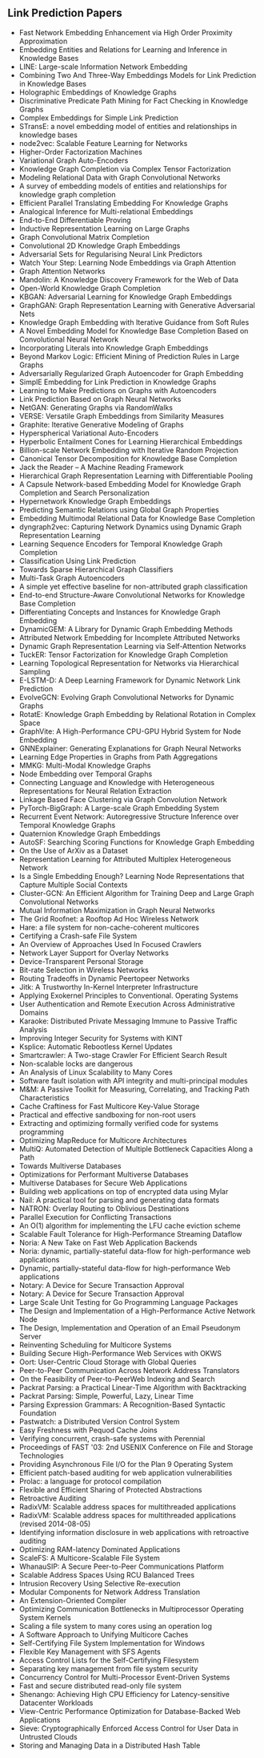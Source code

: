 
<h2>Link Prediction Papers</h2>


<ul>

                             

 <li><a target="_blank" href="https://github.com/manjunath5496/Link-Prediction-Papers/blob/master/link(1).pdf" style="text-decoration:none;">Fast Network Embedding Enhancement via High Order Proximity Approximation</a></li>

 <li><a target="_blank" href="https://github.com/manjunath5496/Link-Prediction-Papers/blob/master/link(2).pdf" style="text-decoration:none;">Embedding Entities and Relations for Learning and Inference in Knowledge Bases</a></li>

<li><a target="_blank" href="https://github.com/manjunath5496/Link-Prediction-Papers/blob/master/link(3).pdf" style="text-decoration:none;">LINE: Large-scale Information Network Embedding</a></li>
 <li><a target="_blank" href="https://github.com/manjunath5496/Link-Prediction-Papers/blob/master/link(4).pdf" style="text-decoration:none;">Combining Two And Three-Way Embeddings Models for Link Prediction in Knowledge Bases</a></li>                              
<li><a target="_blank" href="https://github.com/manjunath5496/Link-Prediction-Papers/blob/master/link(5).pdf" style="text-decoration:none;">Holographic Embeddings of Knowledge Graphs</a></li>
<li><a target="_blank" href="https://github.com/manjunath5496/Link-Prediction-Papers/blob/master/link(6).pdf" style="text-decoration:none;">Discriminative Predicate Path Mining for Fact Checking in Knowledge Graphs</a></li>
 <li><a target="_blank" href="https://github.com/manjunath5496/Link-Prediction-Papers/blob/master/link(7).pdf" style="text-decoration:none;">Complex Embeddings for Simple Link Prediction</a></li>

 <li><a target="_blank" href="https://github.com/manjunath5496/Link-Prediction-Papers/blob/master/link(8).pdf" style="text-decoration:none;"> STransE: a novel embedding model of entities and relationships in knowledge bases </a></li>
   <li><a target="_blank" href="https://github.com/manjunath5496/Link-Prediction-Papers/blob/master/link(9).pdf" style="text-decoration:none;">node2vec: Scalable Feature Learning for Networks</a></li>
  
   
 <li><a target="_blank" href="https://github.com/manjunath5496/Link-Prediction-Papers/blob/master/link(10).pdf" style="text-decoration:none;">Higher-Order Factorization Machines</a></li>                              
<li><a target="_blank" href="https://github.com/manjunath5496/Link-Prediction-Papers/blob/master/link(11).pdf" style="text-decoration:none;">Variational Graph Auto-Encoders</a></li>
<li><a target="_blank" href="https://github.com/manjunath5496/Link-Prediction-Papers/blob/master/link(12).pdf" style="text-decoration:none;">Knowledge Graph Completion via Complex Tensor Factorization</a></li>
<li><a target="_blank" href="https://github.com/manjunath5496/Link-Prediction-Papers/blob/master/link(13).pdf" style="text-decoration:none;">Modeling Relational Data with Graph Convolutional Networks</a></li>

<li><a target="_blank" href="https://github.com/manjunath5496/Link-Prediction-Papers/blob/master/link(14).pdf" style="text-decoration:none;">A survey of embedding models of entities and relationships for knowledge graph completion</a></li>
                              
<li><a target="_blank" href="https://github.com/manjunath5496/Link-Prediction-Papers/blob/master/link(15).pdf" style="text-decoration:none;">Efficient Parallel Translating Embedding For Knowledge Graphs</a></li>

<li><a target="_blank" href="https://github.com/manjunath5496/Link-Prediction-Papers/blob/master/link(16).pdf" style="text-decoration:none;">Analogical Inference for Multi-relational Embeddings</a></li>

  <li><a target="_blank" href="https://github.com/manjunath5496/Link-Prediction-Papers/blob/master/link(17).pdf" style="text-decoration:none;">End-to-End Differentiable Proving</a></li>   
  
<li><a target="_blank" href="https://github.com/manjunath5496/Link-Prediction-Papers/blob/master/link(18).pdf" style="text-decoration:none;">Inductive Representation Learning on Large Graphs</a></li> 

  
<li><a target="_blank" href="https://github.com/manjunath5496/Link-Prediction-Papers/blob/master/link(19).pdf" style="text-decoration:none;">Graph Convolutional Matrix Completion</a></li> 

<li><a target="_blank" href="https://github.com/manjunath5496/Link-Prediction-Papers/blob/master/link(20).pdf" style="text-decoration:none;">Convolutional 2D Knowledge Graph Embeddings</a></li>

<li><a target="_blank" href="https://github.com/manjunath5496/Link-Prediction-Papers/blob/master/link(21).pdf" style="text-decoration:none;">Adversarial Sets for Regularising Neural Link Predictors</a></li>
<li><a target="_blank" href="https://github.com/manjunath5496/Link-Prediction-Papers/blob/master/link(22).pdf" style="text-decoration:none;">Watch Your Step:
Learning Node Embeddings via Graph Attention</a></li> 
 <li><a target="_blank" href="https://github.com/manjunath5496/Link-Prediction-Papers/blob/master/link(23).pdf" style="text-decoration:none;">Graph Attention Networks</a></li> 
 

   <li><a target="_blank" href="https://github.com/manjunath5496/Link-Prediction-Papers/blob/master/link(24).pdf" style="text-decoration:none;">Mandolin: A Knowledge Discovery Framework for the Web of Data</a></li>
 
   <li><a target="_blank" href="https://github.com/manjunath5496/Link-Prediction-Papers/blob/master/link(25).pdf" style="text-decoration:none;">Open-World Knowledge Graph Completion</a></li>                              
 <li><a target="_blank" href="https://github.com/manjunath5496/Link-Prediction-Papers/blob/master/link(26).pdf" style="text-decoration:none;">KBGAN: Adversarial Learning for Knowledge Graph Embeddings</a></li>
 <li><a target="_blank" href="https://github.com/manjunath5496/Link-Prediction-Papers/blob/master/link(27).pdf" style="text-decoration:none;">GraphGAN: Graph Representation Learning with Generative Adversarial Nets</a></li>
   
 
   <li><a target="_blank" href="https://github.com/manjunath5496/Link-Prediction-Papers/blob/master/link(28).pdf" style="text-decoration:none;">Knowledge Graph Embedding with Iterative Guidance from Soft Rules</a></li>
 
   <li><a target="_blank" href="https://github.com/manjunath5496/Link-Prediction-Papers/blob/master/link(29).pdf" style="text-decoration:none;">A Novel Embedding Model for Knowledge Base Completion Based on Convolutional Neural Network </a></li>                              

  <li><a target="_blank" href="https://github.com/manjunath5496/Link-Prediction-Papers/blob/master/link(30).pdf" style="text-decoration:none;">Incorporating Literals into Knowledge Graph Embeddings</a></li>
 
   <li><a target="_blank" href="https://github.com/manjunath5496/Link-Prediction-Papers/blob/master/link(31).pdf" style="text-decoration:none;">Beyond Markov Logic: Efficient Mining of Prediction Rules in Large Graphs</a></li> 
    <li><a target="_blank" href="https://github.com/manjunath5496/Link-Prediction-Papers/blob/master/link(32).pdf" style="text-decoration:none;">Adversarially Regularized Graph Autoencoder for Graph Embedding</a></li> 

   <li><a target="_blank" href="https://github.com/manjunath5496/Link-Prediction-Papers/blob/master/link(33).pdf" style="text-decoration:none;">SimplE Embedding for Link Prediction in Knowledge Graphs</a></li>                              

  <li><a target="_blank" href="https://github.com/manjunath5496/Link-Prediction-Papers/blob/master/link(34).pdf" style="text-decoration:none;">Learning to Make Predictions on Graphs with Autoencoders</a></li> 
 
  <li><a target="_blank" href="https://github.com/manjunath5496/Link-Prediction-Papers/blob/master/link(35).pdf" style="text-decoration:none;">Link Prediction Based on Graph Neural Networks</a></li> 

  <li><a target="_blank" href="https://github.com/manjunath5496/Link-Prediction-Papers/blob/master/link(36).pdf" style="text-decoration:none;">NetGAN: Generating Graphs via RandomWalks</a></li> 
 
<li><a target="_blank" href="https://github.com/manjunath5496/Link-Prediction-Papers/blob/master/link(37).pdf" style="text-decoration:none;">VERSE: Versatile Graph Embeddings from Similarity Measures</a></li>
 <li><a target="_blank" href="https://github.com/manjunath5496/Link-Prediction-Papers/blob/master/link(38).pdf" style="text-decoration:none;">Graphite: Iterative Generative Modeling of Graphs</a></li>
<li><a target="_blank" href="https://github.com/manjunath5496/Link-Prediction-Papers/blob/master/link(39).pdf" style="text-decoration:none;">Hyperspherical Variational Auto-Encoders</a></li>
 <li><a target="_blank" href="https://github.com/manjunath5496/Link-Prediction-Papers/blob/master/link(40).pdf" style="text-decoration:none;">Hyperbolic Entailment Cones for Learning Hierarchical Embeddings</a></li>                              
<li><a target="_blank" href="https://github.com/manjunath5496/Link-Prediction-Papers/blob/master/link(41).pdf" style="text-decoration:none;">Billion-scale Network Embedding with Iterative Random Projection</a></li>
<li><a target="_blank" href="https://github.com/manjunath5496/Link-Prediction-Papers/blob/master/link(42).pdf" style="text-decoration:none;">Canonical Tensor Decomposition for Knowledge Base Completion</a></li>
 
  <li><a target="_blank" href="https://github.com/manjunath5496/Link-Prediction-Papers/blob/master/link(43).pdf" style="text-decoration:none;">Jack the Reader – A Machine Reading Framework</a></li>
 <li><a target="_blank" href="https://github.com/manjunath5496/Link-Prediction-Papers/blob/master/link(44).pdf" style="text-decoration:none;">Hierarchical Graph Representation Learning with Differentiable Pooling</a></li>
   <li><a target="_blank" href="https://github.com/manjunath5496/Link-Prediction-Papers/blob/master/link(45).pdf" style="text-decoration:none;">A Capsule Network-based Embedding Model for Knowledge Graph Completion and Search Personalization</a></li>  
   
<li><a target="_blank" href="https://github.com/manjunath5496/Link-Prediction-Papers/blob/master/link(46).pdf" style="text-decoration:none;">Hypernetwork Knowledge Graph Embeddings</a></li> 
                             
<li><a target="_blank" href="https://github.com/manjunath5496/Link-Prediction-Papers/blob/master/link(47).pdf" style="text-decoration:none;">Predicting Semantic Relations using Global Graph Properties</a></li>
<li><a target="_blank" href="https://github.com/manjunath5496/Link-Prediction-Papers/blob/master/link(48).pdf" style="text-decoration:none;">Embedding Multimodal Relational Data for Knowledge Base Completion</a></li>

<li><a target="_blank" href="https://github.com/manjunath5496/Link-Prediction-Papers/blob/master/link(49).pdf" style="text-decoration:none;">dyngraph2vec: Capturing Network Dynamics using Dynamic Graph Representation Learning</a></li>
                              
<li><a target="_blank" href="https://github.com/manjunath5496/Link-Prediction-Papers/blob/master/link(50).pdf" style="text-decoration:none;">Learning Sequence Encoders for Temporal Knowledge Graph Completion</a></li>
<li><a target="_blank" href="https://github.com/manjunath5496/Link-Prediction-Papers/blob/master/link(51).pdf" style="text-decoration:none;">Classification Using Link Prediction</a></li>
<li><a target="_blank" href="https://github.com/manjunath5496/Link-Prediction-Papers/blob/master/link(52).pdf" style="text-decoration:none;">Towards Sparse Hierarchical Graph Classifiers</a></li>

<li><a target="_blank" href="https://github.com/manjunath5496/Link-Prediction-Papers/blob/master/link(53).pdf" style="text-decoration:none;">Multi-Task Graph Autoencoders</a></li>
 
<li><a target="_blank" href="https://github.com/manjunath5496/Link-Prediction-Papers/blob/master/link(54).pdf" style="text-decoration:none;">A simple yet effective baseline for non-attributed graph classification </a></li>

<li><a target="_blank" href="https://github.com/manjunath5496/Link-Prediction-Papers/blob/master/link(55).pdf" style="text-decoration:none;">End-to-end Structure-Aware Convolutional Networks for Knowledge Base Completion</a></li>
 
  <li><a target="_blank" href="https://github.com/manjunath5496/Link-Prediction-Papers/blob/master/link(56).pdf" style="text-decoration:none;">Differentiating Concepts and Instances for Knowledge Graph Embedding</a></li>                              

  <li><a target="_blank" href="https://github.com/manjunath5496/Link-Prediction-Papers/blob/master/link(57).pdf" style="text-decoration:none;">DynamicGEM: A Library for Dynamic Graph Embedding Methods</a></li>
 
   <li><a target="_blank" href="https://github.com/manjunath5496/Link-Prediction-Papers/blob/master/link(58).pdf" style="text-decoration:none;">Attributed Network Embedding for Incomplete Attributed Networks</a></li>
    <li><a target="_blank" href="https://github.com/manjunath5496/Link-Prediction-Papers/blob/master/link(59).pdf" style="text-decoration:none;">Dynamic Graph Representation Learning via Self-Attention Networks</a></li>
 
  <li><a target="_blank" href="https://github.com/manjunath5496/Link-Prediction-Papers/blob/master/link(60).pdf" style="text-decoration:none;">TuckER: Tensor Factorization for Knowledge Graph Completion </a></li>
 
   <li><a target="_blank" href="https://github.com/manjunath5496/Link-Prediction-Papers/blob/master/link(61).pdf" style="text-decoration:none;">Learning Topological Representation for Networks via Hierarchical Sampling</a></li>
 
   <li><a target="_blank" href="https://github.com/manjunath5496/Link-Prediction-Papers/blob/master/link(62).pdf" style="text-decoration:none;">E-LSTM-D: A Deep Learning Framework for Dynamic Network Link Prediction</a></li>
 
   <li><a target="_blank" href="https://github.com/manjunath5496/Link-Prediction-Papers/blob/master/link(63).pdf" style="text-decoration:none;">EvolveGCN: Evolving Graph Convolutional Networks for Dynamic Graphs</a></li>                              

  <li><a target="_blank" href="https://github.com/manjunath5496/Link-Prediction-Papers/blob/master/link(64).pdf" style="text-decoration:none;">RotatE: Knowledge Graph Embedding by Relational Rotation in Complex Space</a></li>
 
   <li><a target="_blank" href="https://github.com/manjunath5496/Link-Prediction-Papers/blob/master/link(65).pdf" style="text-decoration:none;">GraphVite: A High-Performance CPU-GPU Hybrid System for Node Embedding </a></li> 

   <li><a target="_blank" href="https://github.com/manjunath5496/Link-Prediction-Papers/blob/master/link(66).pdf" style="text-decoration:none;">GNNExplainer: Generating Explanations for Graph Neural Networks</a></li> 
 
   <li><a target="_blank" href="https://github.com/manjunath5496/Link-Prediction-Papers/blob/master/link(67).pdf" style="text-decoration:none;">Learning Edge Properties in Graphs from Path Aggregations </a></li>                              

  <li><a target="_blank" href="https://github.com/manjunath5496/Link-Prediction-Papers/blob/master/link(68).pdf" style="text-decoration:none;">MMKG: Multi-Modal Knowledge Graphs</a></li> 
 
  
   <li><a target="_blank" href="https://github.com/manjunath5496/Link-Prediction-Papers/blob/master/link(69).pdf" style="text-decoration:none;">Node Embedding over Temporal Graphs</a></li>                              

  <li><a target="_blank" href="https://github.com/manjunath5496/Link-Prediction-Papers/blob/master/link(70).pdf" style="text-decoration:none;">Connecting Language and Knowledge with Heterogeneous Representations for Neural Relation Extraction</a></li> 
  
 
 <li><a target="_blank" href="https://github.com/manjunath5496/Link-Prediction-Papers/blob/master/link(71).pdf" style="text-decoration:none;">Linkage Based Face Clustering via Graph Convolution Network</a></li>
 
 <li><a target="_blank" href="https://github.com/manjunath5496/Link-Prediction-Papers/blob/master/link(72).pdf" style="text-decoration:none;">PyTorch-BigGraph: A Large-scale Graph Embedding System</a></li> 
 
 
 <li><a target="_blank" href="https://github.com/manjunath5496/Link-Prediction-Papers/blob/master/link(73).pdf" style="text-decoration:none;">Recurrent Event Network: Autoregressive Structure Inference over Temporal Knowledge Graphs</a></li>
  <li><a target="_blank" href="https://github.com/manjunath5496/Link-Prediction-Papers/blob/master/link(74).pdf" style="text-decoration:none;">Quaternion Knowledge Graph Embeddings</a></li>
    <li><a target="_blank" href="https://github.com/manjunath5496/Link-Prediction-Papers/blob/master/link(75).pdf" style="text-decoration:none;">AutoSF: Searching Scoring Functions for Knowledge Graph Embedding</a></li>                        
<li><a target="_blank" href="https://github.com/manjunath5496/Link-Prediction-Papers/blob/master/link(76).pdf" style="text-decoration:none;">On the Use of ArXiv as a Dataset</a></li>

 <li><a target="_blank" href="https://github.com/manjunath5496/Link-Prediction-Papers/blob/master/link(77).pdf" style="text-decoration:none;">Representation Learning for Attributed Multiplex Heterogeneous Network</a></li> 
 
 
 <li><a target="_blank" href="https://github.com/manjunath5496/Link-Prediction-Papers/blob/master/link(78).pdf" style="text-decoration:none;">Is a Single Embedding Enough? Learning Node Representations that Capture Multiple Social Contexts</a></li>
  <li><a target="_blank" href="https://github.com/manjunath5496/Link-Prediction-Papers/blob/master/link(79).pdf" style="text-decoration:none;">Cluster-GCN: An Efficient Algorithm for Training Deep and Large Graph Convolutional Networks</a></li>


 <li><a target="_blank" href="https://github.com/manjunath5496/Link-Prediction-Papers/blob/master/link(80).pdf" style="text-decoration:none;">Mutual Information Maximization in Graph Neural Networks</a></li> 
 
 
 <li><a target="_blank" href="https://github.com/manjunath5496/Link-Prediction-Papers/blob/master/link(81).pdf" style="text-decoration:none;">The Grid Roofnet:
a Rooftop Ad Hoc Wireless Network</a></li>
  <li><a target="_blank" href="https://github.com/manjunath5496/Link-Prediction-Papers/blob/master/link(82).pdf" style="text-decoration:none;">Hare: a file system for non-cache-coherent multicores</a></li>

 <li><a target="_blank" href="https://github.com/manjunath5496/Link-Prediction-Papers/blob/master/link(83).pdf" style="text-decoration:none;">Certifying a Crash-safe File System</a></li>
  <li><a target="_blank" href="https://github.com/manjunath5496/Link-Prediction-Papers/blob/master/link(84).pdf" style="text-decoration:none;">An Overview of Approaches Used In Focused Crawlers</a></li>

 <li><a target="_blank" href="https://github.com/manjunath5496/Link-Prediction-Papers/blob/master/link(85).pdf" style="text-decoration:none;">Network Layer Support for Overlay Networks</a></li>
  <li><a target="_blank" href="https://github.com/manjunath5496/Link-Prediction-Papers/blob/master/link(86).pdf" style="text-decoration:none;">Device-Transparent Personal Storage</a></li>

 <li><a target="_blank" href="https://github.com/manjunath5496/Link-Prediction-Papers/blob/master/link(87).pdf" style="text-decoration:none;">Bit-rate Selection in Wireless Networks</a></li>
  <li><a target="_blank" href="https://github.com/manjunath5496/Link-Prediction-Papers/blob/master/link(88).pdf" style="text-decoration:none;">Routing Tradeoffs in Dynamic Peer­to­peer Networks</a></li>
  <li><a target="_blank" href="https://github.com/manjunath5496/Link-Prediction-Papers/blob/master/link(89).pdf" style="text-decoration:none;">Jitk: A Trustworthy In-Kernel Interpreter Infrastructure</a></li>
  
  
  <li><a target="_blank" href="https://github.com/manjunath5496/Link-Prediction-Papers/blob/master/link(90).pdf" style="text-decoration:none;"> Applying Exokernel Principles to Conventional. Operating Systems</a></li>
  <li><a target="_blank" href="https://github.com/manjunath5496/Link-Prediction-Papers/blob/master/link(91).pdf" style="text-decoration:none;">User Authentication and Remote Execution
Across Administrative Domains</a></li>

 <li><a target="_blank" href="https://github.com/manjunath5496/Link-Prediction-Papers/blob/master/link(92).pdf" style="text-decoration:none;">Karaoke: Distributed Private Messaging
Immune to Passive Traffic Analysis</a></li>
  <li><a target="_blank" href="https://github.com/manjunath5496/Link-Prediction-Papers/blob/master/link(93).pdf" style="text-decoration:none;"> Improving Integer Security for Systems with KINT</a></li>
  <li><a target="_blank" href="https://github.com/manjunath5496/Link-Prediction-Papers/blob/master/link(94).pdf" style="text-decoration:none;">Ksplice: Automatic Rebootless Kernel Updates</a></li> 
  
   <li><a target="_blank" href="https://github.com/manjunath5496/Link-Prediction-Papers/blob/master/link(95).pdf" style="text-decoration:none;">Smartcrawler: A Two-stage Crawler For Efficient Search Result</a></li>  
  
<li><a target="_blank" href="https://github.com/manjunath5496/Link-Prediction-Papers/blob/master/link(96).pdf" style="text-decoration:none;">Non-scalable locks are dangerous</a></li> 
  
  
<li><a target="_blank" href="https://github.com/manjunath5496/Link-Prediction-Papers/blob/master/link(97).pdf" style="text-decoration:none;">An Analysis of Linux Scalability to Many Cores</a></li>


 <li><a target="_blank" href="https://github.com/manjunath5496/Link-Prediction-Papers/blob/master/link(98).pdf" style="text-decoration:none;">Software fault isolation with
API integrity and multi-principal modules</a></li> 
  
   <li><a target="_blank" href="https://github.com/manjunath5496/Link-Prediction-Papers/blob/master/link(99).pdf" style="text-decoration:none;">M&M: A Passive Toolkit for Measuring, Correlating, and Tracking Path Characteristics</a></li>  
  
<li><a target="_blank" href="https://github.com/manjunath5496/Link-Prediction-Papers/blob/master/link(100).pdf" style="text-decoration:none;">Cache Craftiness for Fast Multicore Key-Value Storage</a></li>  
  
 <li><a target="_blank" href="https://github.com/manjunath5496/Link-Prediction-Papers/blob/master/link(101).pdf" style="text-decoration:none;">Practical and effective sandboxing for non-root users</a></li> 
  
   <li><a target="_blank" href="https://github.com/manjunath5496/Link-Prediction-Papers/blob/master/link(102).pdf" style="text-decoration:none;">Extracting and optimizing formally verified code for systems programming</a></li> 
  
   
 <li><a target="_blank" href="https://github.com/manjunath5496/Link-Prediction-Papers/blob/master/link(103).pdf" style="text-decoration:none;">Optimizing MapReduce for Multicore Architectures </a></li> 
  
   <li><a target="_blank" href="https://github.com/manjunath5496/Link-Prediction-Papers/blob/master/link(104).pdf" style="text-decoration:none;">MultiQ: Automated Detection of
Multiple Bottleneck Capacities Along a Path</a></li>  
   
 <li><a target="_blank" href="https://github.com/manjunath5496/Link-Prediction-Papers/blob/master/link(105).pdf" style="text-decoration:none;">Towards Multiverse Databases</a></li> 
 
<li><a target="_blank" href="https://github.com/manjunath5496/Link-Prediction-Papers/blob/master/link(106).pdf" style="text-decoration:none;">Optimizations for Performant Multiverse Databases</a></li> 
  
   <li><a target="_blank" href="https://github.com/manjunath5496/Link-Prediction-Papers/blob/master/link(107).pdf" style="text-decoration:none;">Multiverse Databases for Secure Web Applications</a></li> 
  
   
 <li><a target="_blank" href="https://github.com/manjunath5496/Link-Prediction-Papers/blob/master/link(108).pdf" style="text-decoration:none;">Building web applications on top of encrypted data using Mylar</a></li> 
  
   <li><a target="_blank" href="https://github.com/manjunath5496/Link-Prediction-Papers/blob/master/link(109).pdf" style="text-decoration:none;">Nail: A practical tool for parsing and generating data formats</a></li>  
   
 <li><a target="_blank" href="https://github.com/manjunath5496/Link-Prediction-Papers/blob/master/link(110).pdf" style="text-decoration:none;">NATRON: Overlay Routing to Oblivious Destinations </a></li>  
   
<li><a target="_blank" href="https://github.com/manjunath5496/Link-Prediction-Papers/blob/master/link(111).pdf" style="text-decoration:none;">Parallel Execution for Conflicting Transactions</a></li> 
  
   
 <li><a target="_blank" href="https://github.com/manjunath5496/Link-Prediction-Papers/blob/master/link(112).pdf" style="text-decoration:none;">An O(1) algorithm for implementing the LFU
cache eviction scheme</a></li> 
  
   <li><a target="_blank" href="https://github.com/manjunath5496/Link-Prediction-Papers/blob/master/link(113).pdf" style="text-decoration:none;">Scalable Fault Tolerance for High-Performance Streaming Dataflow</a></li>  
   
<li><a target="_blank" href="https://github.com/manjunath5496/Link-Prediction-Papers/blob/master/link(114).pdf" style="text-decoration:none;">Noria: A New Take on Fast Web Application Backends</a></li>
 <li><a target="_blank" href="https://github.com/manjunath5496/Link-Prediction-Papers/blob/master/link(115).pdf" style="text-decoration:none;">Noria: dynamic, partially-stateful data-flow
for high-performance web applications</a></li>  
   
 <li><a target="_blank" href="https://github.com/manjunath5496/Link-Prediction-Papers/blob/master/link(116).pdf" style="text-decoration:none;">Dynamic, partially-stateful data-flow for
high-performance Web applications</a></li>   
   
   <li><a target="_blank" href="https://github.com/manjunath5496/Link-Prediction-Papers/blob/master/link(117).pdf" style="text-decoration:none;">Notary: A Device for Secure Transaction Approval</a></li>  
   
 <li><a target="_blank" href="https://github.com/manjunath5496/Link-Prediction-Papers/blob/master/link(118).pdf" style="text-decoration:none;">Notary: A Device for Secure Transaction Approval</a></li>  
   
  <li><a target="_blank" href="https://github.com/manjunath5496/Link-Prediction-Papers/blob/master/link(119).pdf" style="text-decoration:none;">Large Scale Unit Testing for Go Programming Language Packages</a></li> 
  
   <li><a target="_blank" href="https://github.com/manjunath5496/Link-Prediction-Papers/blob/master/link(120).pdf" style="text-decoration:none;">The Design and Implementation of a
High-Performance Active Network Node</a></li>  
   
 <li><a target="_blank" href="https://github.com/manjunath5496/Link-Prediction-Papers/blob/master/link(121).pdf" style="text-decoration:none;">The Design, Implementation and Operation
of an Email Pseudonym Server</a></li>   
   
   <li><a target="_blank" href="https://github.com/manjunath5496/Link-Prediction-Papers/blob/master/link(122).pdf" style="text-decoration:none;">Reinventing Scheduling for Multicore Systems </a></li>  
     
<li><a target="_blank" href="https://github.com/manjunath5496/Link-Prediction-Papers/blob/master/link(123).pdf" style="text-decoration:none;">Building Secure High-Performance Web Services with OKWS</a></li>  
   
 <li><a target="_blank" href="https://github.com/manjunath5496/Link-Prediction-Papers/blob/master/link(124).pdf" style="text-decoration:none;">Oort: User-Centric Cloud Storage with Global Queries</a></li>   
   
   <li><a target="_blank" href="https://github.com/manjunath5496/Link-Prediction-Papers/blob/master/link(125).pdf" style="text-decoration:none;">Peer-to-Peer Communication Across Network Address Translators</a></li>   
   
   <li><a target="_blank" href="https://github.com/manjunath5496/Link-Prediction-Papers/blob/master/link(126).pdf" style="text-decoration:none;">On the Feasibility of Peer-to-PeerWeb Indexing and Search</a></li> 
   
<li><a target="_blank" href="https://github.com/manjunath5496/Link-Prediction-Papers/blob/master/link(127).pdf" style="text-decoration:none;">Packrat Parsing:
a Practical Linear-Time Algorithm with Backtracking</a></li>  
   
 <li><a target="_blank" href="https://github.com/manjunath5496/Link-Prediction-Papers/blob/master/link(128).pdf" style="text-decoration:none;">Packrat Parsing:
Simple, Powerful, Lazy, Linear Time</a></li>   
   
   <li><a target="_blank" href="https://github.com/manjunath5496/Link-Prediction-Papers/blob/master/link(129).pdf" style="text-decoration:none;">Parsing Expression Grammars:
A Recognition-Based Syntactic Foundation</a></li>   
   
   <li><a target="_blank" href="https://github.com/manjunath5496/Link-Prediction-Papers/blob/master/link(130).pdf" style="text-decoration:none;">Pastwatch: a Distributed Version Control System </a></li>    
   
<li><a target="_blank" href="https://github.com/manjunath5496/Link-Prediction-Papers/blob/master/link(131).pdf" style="text-decoration:none;">Easy Freshness with Pequod Cache Joins</a></li>   
   
   <li><a target="_blank" href="https://github.com/manjunath5496/Link-Prediction-Papers/blob/master/link(132).pdf" style="text-decoration:none;">Verifying concurrent, crash-safe systems with Perennial</a></li>   
   
 <li><a target="_blank" href="https://github.com/manjunath5496/Link-Prediction-Papers/blob/master/link(133).pdf" style="text-decoration:none;">Proceedings of FAST '03: 2nd USENIX Conference on
File and Storage Technologies</a></li>     
   
 
 <li><a target="_blank" href="https://github.com/manjunath5496/Link-Prediction-Papers/blob/master/link(134).pdf" style="text-decoration:none;">Providing Asynchronous File I/O
for the Plan 9 Operating System</a></li>

 <li><a target="_blank" href="https://github.com/manjunath5496/Link-Prediction-Papers/blob/master/link(135).pdf" style="text-decoration:none;">Efficient patch-based auditing for web application vulnerabilities</a></li>

<li><a target="_blank" href="https://github.com/manjunath5496/Link-Prediction-Papers/blob/master/link(136).pdf" style="text-decoration:none;">Prolac: a language for protocol compilation</a></li>
 <li><a target="_blank" href="https://github.com/manjunath5496/Link-Prediction-Papers/blob/master/link(137).pdf" style="text-decoration:none;">Flexible and Efficient Sharing of Protected Abstractions</a></li>                              
<li><a target="_blank" href="https://github.com/manjunath5496/Link-Prediction-Papers/blob/master/link(138).pdf" style="text-decoration:none;">Retroactive Auditing</a></li>
<li><a target="_blank" href="https://github.com/manjunath5496/Link-Prediction-Papers/blob/master/link(139).pdf" style="text-decoration:none;">RadixVM: Scalable address spaces for multithreaded applications</a></li>
 <li><a target="_blank" href="https://github.com/manjunath5496/Link-Prediction-Papers/blob/master/link(140).pdf" style="text-decoration:none;">RadixVM: Scalable address spaces for multithreaded applications (revised 2014-08-05)</a></li>

 <li><a target="_blank" href="https://github.com/manjunath5496/Link-Prediction-Papers/blob/master/link(141).pdf" style="text-decoration:none;"> Identifying information disclosure in web applications with retroactive auditing</a></li>
   <li><a target="_blank" href="https://github.com/manjunath5496/Link-Prediction-Papers/blob/master/link(142).pdf" style="text-decoration:none;">Optimizing RAM-latency Dominated Applications</a></li>                             
 <li><a target="_blank" href="https://github.com/manjunath5496/Link-Prediction-Papers/blob/master/link(143).pdf" style="text-decoration:none;">ScaleFS: A Multicore-Scalable File System</a></li>                              
<li><a target="_blank" href="https://github.com/manjunath5496/Link-Prediction-Papers/blob/master/link(144).pdf" style="text-decoration:none;">WhanauSIP: A Secure Peer-to-Peer
Communications Platform</a></li>
<li><a target="_blank" href="https://github.com/manjunath5496/Link-Prediction-Papers/blob/master/link(145).pdf" style="text-decoration:none;">Scalable Address Spaces Using RCU Balanced Trees</a></li>
<li><a target="_blank" href="https://github.com/manjunath5496/Link-Prediction-Papers/blob/master/link(146).pdf" style="text-decoration:none;">Intrusion Recovery Using Selective Re-execution</a></li>
                              
<li><a target="_blank" href="https://github.com/manjunath5496/Link-Prediction-Papers/blob/master/link(147).pdf" style="text-decoration:none;">Modular Components for Network Address Translation</a></li>

<li><a target="_blank" href="https://github.com/manjunath5496/Link-Prediction-Papers/blob/master/link(148).pdf" style="text-decoration:none;">An Extension-Oriented Compiler</a></li>

  <li><a target="_blank" href="https://github.com/manjunath5496/Link-Prediction-Papers/blob/master/link(149).pdf" style="text-decoration:none;">Optimizing Communication Bottlenecks in Multiprocessor Operating System Kernels</a></li>   
  
<li><a target="_blank" href="https://github.com/manjunath5496/Link-Prediction-Papers/blob/master/link(150).pdf" style="text-decoration:none;">Scaling a file system to many cores
using an operation log</a></li> 

<li><a target="_blank" href="https://github.com/manjunath5496/Link-Prediction-Papers/blob/master/link(151).pdf" style="text-decoration:none;">A Software Approach to Unifying Multicore Caches </a></li>

<li><a target="_blank" href="https://github.com/manjunath5496/Link-Prediction-Papers/blob/master/link(152).pdf" style="text-decoration:none;">Self-Certifying File System Implementation for Windows </a></li>
<li><a target="_blank" href="https://github.com/manjunath5496/Link-Prediction-Papers/blob/master/link(153).pdf" style="text-decoration:none;">Flexible Key Management with SFS Agents</a></li> 
 <li><a target="_blank" href="https://github.com/manjunath5496/Link-Prediction-Papers/blob/master/link(154).pdf" style="text-decoration:none;">Access Control Lists for the Self-Certifying
Filesystem</a></li> 
 

   <li><a target="_blank" href="https://github.com/manjunath5496/Link-Prediction-Papers/blob/master/link(155).pdf" style="text-decoration:none;">Separating key management from file system security</a></li>
 
   <li><a target="_blank" href="https://github.com/manjunath5496/Link-Prediction-Papers/blob/master/link(156).pdf" style="text-decoration:none;">Concurrency Control for Multi-Processor Event-Driven Systems</a></li>                              
 <li><a target="_blank" href="https://github.com/manjunath5496/Link-Prediction-Papers/blob/master/link(157).pdf" style="text-decoration:none;">Fast and secure distributed read-only file system</a></li>
 <li><a target="_blank" href="https://github.com/manjunath5496/Link-Prediction-Papers/blob/master/link(158).pdf" style="text-decoration:none;">Shenango: Achieving High CPU Efficiency for
Latency-sensitive Datacenter Workloads</a></li>
   
 
   <li><a target="_blank" href="https://github.com/manjunath5496/Link-Prediction-Papers/blob/master/link(159).pdf" style="text-decoration:none;">View-Centric Performance Optimization for
Database-Backed Web Applications </a></li>
 
   <li><a target="_blank" href="https://github.com/manjunath5496/Link-Prediction-Papers/blob/master/link(160).pdf" style="text-decoration:none;">Sieve: Cryptographically Enforced Access Control for User Data in Untrusted Clouds</a></li>                              

  <li><a target="_blank" href="https://github.com/manjunath5496/Link-Prediction-Papers/blob/master/link(161).pdf" style="text-decoration:none;">Storing and Managing Data in a Distributed Hash Table</a></li>
 
   </ul>
